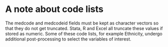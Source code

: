 # A note about code lists

The medcode and medcodeid fields must be kept as character vectors so that they do not get truncated. Stata, R and Excel all truncate these values if stored as numeric.
Some of these code lists, for example Ethnicity, undergo additional post-processing to select the variables of interest.
